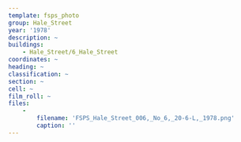 ```yaml
---
template: fsps_photo
group: Hale_Street
year: '1978'
description: ~
buildings:
    - Hale_Street/6_Hale_Street
coordinates: ~
heading: ~
classification: ~
section: ~
cell: ~
film_roll: ~
files:
    -
        filename: 'FSPS_Hale_Street_006,_No_6,_20-6-L,_1978.png'
        caption: ''
---
```


